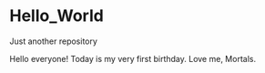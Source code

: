 Hello_World
===========

Just another repository

Hello everyone! Today is my very first birthday. Love me, Mortals.
